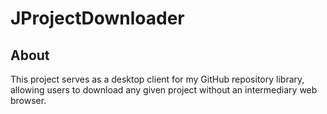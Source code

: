 # JProjectDownloader

## About
This project serves as a desktop client for my GitHub repository library, allowing users to download any given project without an intermediary web browser.
